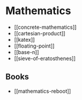 # Mathematics

* [[concrete-mathematics]]
* [[cartesian-product]]
* [[katex]]
* [[floating-point]]
* [[base-n]]
* [[sieve-of-eratosthenes]]

## Books

* [[mathematics-reboot]]
